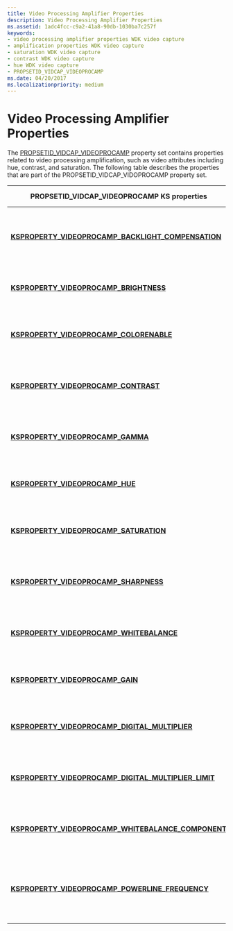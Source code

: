 ```yaml
---
title: Video Processing Amplifier Properties
description: Video Processing Amplifier Properties
ms.assetid: 1adc4fcc-c9a2-41a8-90db-1030ba7c257f
keywords:
- video processing amplifier properties WDK video capture
- amplification properties WDK video capture
- saturation WDK video capture
- contrast WDK video capture
- hue WDK video capture
- PROPSETID_VIDCAP_VIDEOPROCAMP
ms.date: 04/20/2017
ms.localizationpriority: medium
---
```


# Video Processing Amplifier Properties


The [PROPSETID\_VIDCAP\_VIDEOPROCAMP](https://docs.microsoft.com/windows-hardware/drivers/stream/propsetid-vidcap-videoprocamp) property set contains properties related to video processing amplification, such as video attributes including hue, contrast, and saturation. The following table describes the properties that are part of the PROPSETID\_VIDCAP\_VIDOPROCAMP property set.

<table>
<colgroup>
<col width="50%" />
<col width="50%" />
</colgroup>
<thead>
<tr class="header">
<th>PROPSETID_VIDCAP_VIDEOPROCAMP KS properties</th>
<th>Property description</th>
</tr>
</thead>
<tbody>
<tr class="odd">
<td><p><a href="https://docs.microsoft.com/windows-hardware/drivers/stream/ksproperty-videoprocamp-backlight-compensation" data-raw-source="[&lt;strong&gt;KSPROPERTY_VIDEOPROCAMP_BACKLIGHT_COMPENSATION&lt;/strong&gt;](https://docs.microsoft.com/windows-hardware/drivers/stream/ksproperty-videoprocamp-backlight-compensation)"><strong>KSPROPERTY_VIDEOPROCAMP_BACKLIGHT_COMPENSATION</strong></a></p></td>
<td><p>Controls a camera's backlight compensation setting.</p></td>
</tr>
<tr class="even">
<td><p><a href="https://docs.microsoft.com/windows-hardware/drivers/stream/ksproperty-videoprocamp-brightness" data-raw-source="[&lt;strong&gt;KSPROPERTY_VIDEOPROCAMP_BRIGHTNESS&lt;/strong&gt;](https://docs.microsoft.com/windows-hardware/drivers/stream/ksproperty-videoprocamp-brightness)"><strong>KSPROPERTY_VIDEOPROCAMP_BRIGHTNESS</strong></a></p></td>
<td><p>Controls a camera's brightness.</p></td>
</tr>
<tr class="odd">
<td><p><a href="https://docs.microsoft.com/windows-hardware/drivers/stream/ksproperty-videoprocamp-colorenable" data-raw-source="[&lt;strong&gt;KSPROPERTY_VIDEOPROCAMP_COLORENABLE&lt;/strong&gt;](https://docs.microsoft.com/windows-hardware/drivers/stream/ksproperty-videoprocamp-colorenable)"><strong>KSPROPERTY_VIDEOPROCAMP_COLORENABLE</strong></a></p></td>
<td><p>Controls a camera's color enable setting.</p></td>
</tr>
<tr class="even">
<td><p><a href="https://docs.microsoft.com/windows-hardware/drivers/stream/ksproperty-videoprocamp-contrast" data-raw-source="[&lt;strong&gt;KSPROPERTY_VIDEOPROCAMP_CONTRAST&lt;/strong&gt;](https://docs.microsoft.com/windows-hardware/drivers/stream/ksproperty-videoprocamp-contrast)"><strong>KSPROPERTY_VIDEOPROCAMP_CONTRAST</strong></a></p></td>
<td><p>Controls a camera's luminance setting.</p></td>
</tr>
<tr class="odd">
<td><p><a href="https://docs.microsoft.com/windows-hardware/drivers/stream/ksproperty-videoprocamp-gamma" data-raw-source="[&lt;strong&gt;KSPROPERTY_VIDEOPROCAMP_GAMMA&lt;/strong&gt;](https://docs.microsoft.com/windows-hardware/drivers/stream/ksproperty-videoprocamp-gamma)"><strong>KSPROPERTY_VIDEOPROCAMP_GAMMA</strong></a></p></td>
<td><p>Controls a camera's gamut setting.</p></td>
</tr>
<tr class="even">
<td><p><a href="https://docs.microsoft.com/windows-hardware/drivers/stream/ksproperty-videoprocamp-hue" data-raw-source="[&lt;strong&gt;KSPROPERTY_VIDEOPROCAMP_HUE&lt;/strong&gt;](https://docs.microsoft.com/windows-hardware/drivers/stream/ksproperty-videoprocamp-hue)"><strong>KSPROPERTY_VIDEOPROCAMP_HUE</strong></a></p></td>
<td><p>Controls a camera's hue setting.</p></td>
</tr>
<tr class="odd">
<td><p><a href="https://docs.microsoft.com/windows-hardware/drivers/stream/ksproperty-videoprocamp-saturation" data-raw-source="[&lt;strong&gt;KSPROPERTY_VIDEOPROCAMP_SATURATION&lt;/strong&gt;](https://docs.microsoft.com/windows-hardware/drivers/stream/ksproperty-videoprocamp-saturation)"><strong>KSPROPERTY_VIDEOPROCAMP_SATURATION</strong></a></p></td>
<td><p>Controls a camera's chrominance setting.</p></td>
</tr>
<tr class="even">
<td><p><a href="https://docs.microsoft.com/windows-hardware/drivers/stream/ksproperty-videoprocamp-sharpness" data-raw-source="[&lt;strong&gt;KSPROPERTY_VIDEOPROCAMP_SHARPNESS&lt;/strong&gt;](https://docs.microsoft.com/windows-hardware/drivers/stream/ksproperty-videoprocamp-sharpness)"><strong>KSPROPERTY_VIDEOPROCAMP_SHARPNESS</strong></a></p></td>
<td><p>Controls a camera's sharpness setting.</p></td>
</tr>
<tr class="odd">
<td><p><a href="https://docs.microsoft.com/windows-hardware/drivers/stream/ksproperty-videoprocamp-whitebalance" data-raw-source="[&lt;strong&gt;KSPROPERTY_VIDEOPROCAMP_WHITEBALANCE&lt;/strong&gt;](https://docs.microsoft.com/windows-hardware/drivers/stream/ksproperty-videoprocamp-whitebalance)"><strong>KSPROPERTY_VIDEOPROCAMP_WHITEBALANCE</strong></a></p></td>
<td><p>Controls a camera's white balance setting.</p></td>
</tr>
<tr class="even">
<td><p><a href="https://docs.microsoft.com/windows-hardware/drivers/stream/ksproperty-videoprocamp-gain" data-raw-source="[&lt;strong&gt;KSPROPERTY_VIDEOPROCAMP_GAIN&lt;/strong&gt;](https://docs.microsoft.com/windows-hardware/drivers/stream/ksproperty-videoprocamp-gain)"><strong>KSPROPERTY_VIDEOPROCAMP_GAIN</strong></a></p></td>
<td><p>Controls a camera's gain setting.</p></td>
</tr>
<tr class="odd">
<td><p><a href="https://docs.microsoft.com/windows-hardware/drivers/stream/ksproperty-videoprocamp-digital-multiplier" data-raw-source="[&lt;strong&gt;KSPROPERTY_VIDEOPROCAMP_DIGITAL_MULTIPLIER&lt;/strong&gt;](https://docs.microsoft.com/windows-hardware/drivers/stream/ksproperty-videoprocamp-digital-multiplier)"><strong>KSPROPERTY_VIDEOPROCAMP_DIGITAL_MULTIPLIER</strong></a></p></td>
<td><p>Controls a camera's digital zoom multiplier.</p></td>
</tr>
<tr class="even">
<td><p><a href="https://docs.microsoft.com/windows-hardware/drivers/stream/ksproperty-videoprocamp-digital-multiplier-limit" data-raw-source="[&lt;strong&gt;KSPROPERTY_VIDEOPROCAMP_DIGITAL_MULTIPLIER_LIMIT&lt;/strong&gt;](https://docs.microsoft.com/windows-hardware/drivers/stream/ksproperty-videoprocamp-digital-multiplier-limit)"><strong>KSPROPERTY_VIDEOPROCAMP_DIGITAL_MULTIPLIER_LIMIT</strong></a></p></td>
<td><p>Controls the upper limit of a camera's digital zoom.</p></td>
</tr>
<tr class="odd">
<td><p><a href="https://docs.microsoft.com/windows-hardware/drivers/stream/ksproperty-videoprocamp-whitebalance-component" data-raw-source="[&lt;strong&gt;KSPROPERTY_VIDEOPROCAMP_WHITEBALANCE_COMPONENT&lt;/strong&gt;](https://docs.microsoft.com/windows-hardware/drivers/stream/ksproperty-videoprocamp-whitebalance-component)"><strong>KSPROPERTY_VIDEOPROCAMP_WHITEBALANCE_COMPONENT</strong></a></p></td>
<td><p>Controls a camera's white balance setting.</p></td>
</tr>
<tr class="even">
<td><p><a href="https://docs.microsoft.com/windows-hardware/drivers/stream/ksproperty-videoprocamp-powerline-frequency" data-raw-source="[&lt;strong&gt;KSPROPERTY_VIDEOPROCAMP_POWERLINE_FREQUENCY&lt;/strong&gt;](https://docs.microsoft.com/windows-hardware/drivers/stream/ksproperty-videoprocamp-powerline-frequency)"><strong>KSPROPERTY_VIDEOPROCAMP_POWERLINE_FREQUENCY</strong></a></p></td>
<td><p>Controls the powerline frequency of a camera's operating environment.</p></td>
</tr>
</tbody>
</table>

 

 

 




